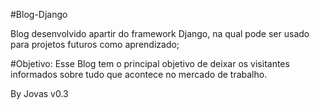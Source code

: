 #Blog-Django

Blog desenvolvido apartir do framework Django, na qual pode ser usado para projetos futuros como aprendizado;

#Objetivo:
Esse Blog tem o principal objetivo de deixar os visitantes informados sobre tudo que acontece no mercado de trabalho.

By Jovas v0.3
